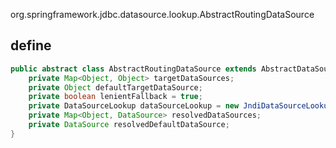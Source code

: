 org.springframework.jdbc.datasource.lookup.AbstractRoutingDataSource

## define

```java
public abstract class AbstractRoutingDataSource extends AbstractDataSource implements InitializingBean {
	private Map<Object, Object> targetDataSources;
	private Object defaultTargetDataSource;
	private boolean lenientFallback = true;
	private DataSourceLookup dataSourceLookup = new JndiDataSourceLookup();
	private Map<Object, DataSource> resolvedDataSources;
	private DataSource resolvedDefaultDataSource;
}
```